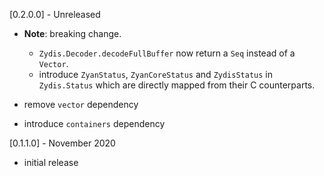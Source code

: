 [0.2.0.0] - Unreleased

  * **Note**: breaking change.
    * `Zydis.Decoder.decodeFullBuffer` now return a `Seq` instead of a `Vector`.
    * introduce `ZyanStatus`, `ZyanCoreStatus` and `ZydisStatus` in `Zydis.Status` which are directly mapped from their C counterparts.

  * remove `vector` dependency
  * introduce `containers` dependency

[0.1.1.0] - November 2020

  * initial release
